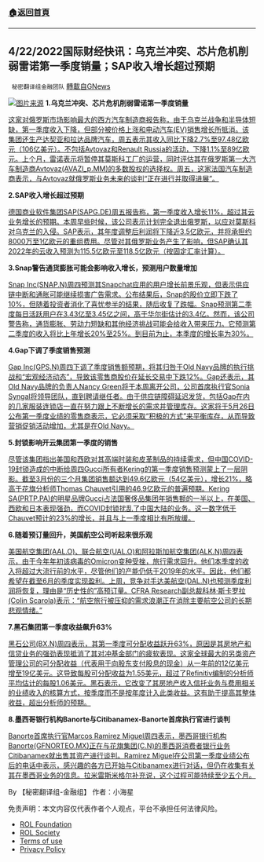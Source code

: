 ###  [:house:返回首頁](https://github.com/ourhimalayas/txt)
---


## 4/22/2022国际财经快讯：乌克兰冲突、芯片危机削弱雷诺第一季度销量；SAP收入增长超过预期
` 秘密翻译组金融团队` [轉載自GNews](https://gnews.org/zh-hans/2392529/)

![](https://assets.gnews.org/wp-content/uploads/2022/04/图片1-143.png)[图片来源](https://www.reuters.com/)
**1.乌克兰冲突、芯片危机削弱雷诺第一季度销量**

[这家对俄罗斯市场影响最大的西方汽车制造商报告称，由于乌克兰战争和半导体短缺，第一季度收入下降，但部分被价格上涨和电动汽车(EV)销售增长所抵消。该集团还生产达契亚和拉达品牌汽车，周五表示其收入同比下降2.7%至97.48亿欧元（106亿美元）。不包括Avtovaz和Renault Russia的活动，下降1.1%至89亿欧元。上个月，雷诺表示将暂停其莫斯科工厂的运营，同时评估其在俄罗斯第一大汽车制造商Avtovaz(AVAZI\_p.MM)的多数股权的选择权。周五，这家法国汽车制造商表示，与Avtovaz就俄罗斯业务未来的谈判“正在进行并取得进展”。](https://www.reuters.com/business/autos-transportation/renaults-q1-sales-fall-ukraine-conflict-semiconductor-crisis-hit-market-2022-04-22/)

**2.SAP收入增长超过预期**

[德国商业软件集团SAP(SAPG.DE)周五报告称，第一季度收入增长11%，超过其云业务增长的预期。本周早些时候，该公司表示计划完全退出俄罗斯，以应对莫斯科对乌克兰的入侵。SAP表示，其年度调整后利润将下降近3.5亿欧元，并将承担约8000万至1亿欧元的重组费用。尽管对其俄罗斯业务产生了影响，但SAP确认其2022年的云收入预测为115.5亿欧元至118.5亿欧元（按固定汇率计算）。](https://www.reuters.com/business/sap-revenue-growth-beats-estimates-flags-hit-russia-exit-2022-04-22/)

**3.Snap警告通货膨胀可能会影响收入增长，预测用户数量增加**

[Snap Inc(SNAP.N)周四预测其Snapchat应用的用户增长前景乐观，但表示供应链中断和通胀可能继续损害广告需求。公布结果后，Snap的股价立即下跌了10%，但随着投资者消化了喜忧参半的结果，随后收复了跌幅。Snap预测第二季度每日活跃用户在3.43亿至3.45亿之间，高于华尔街估计的3.4亿。然而，该公司警告称，通货膨胀、劳动力短缺和其他经济挑战可能会给收入带来压力。它预测第二季度的收入将比上年增长20%至25%。到目前为止，本季度的增长率为30%。](https://www.reuters.com/technology/snap-misses-revenue-estimates-warns-that-inflation-could-hit-growth-2022-04-21/)

**4.Gap下调了季度销售预测**

[Gap Inc(GPS.N)周四下调了季度销售额预期，将其归咎于Old Navy品牌的执行挑战和“宏观经济动态”，导致该零售商股价在延长交易中下跌12%。Gap还表示，其Old Navy品牌的负责人Nancy Green将于本周离开公司，公司首席执行官Sonia Syngal将领导团队，直到聘请继任者。由于供应链障碍延迟发货，包括Gap在内的几家服装连锁店一直在努力跟上不断增长的需求并管理库存。这家将于5月26日公布第一季度业绩的零售商表示，它必须采取“积极的方式”来平衡库存，从而导致营销促销活动增加，尤其是在Old Navy。](https://www.reuters.com/business/retail-consumer/gap-cuts-quarterly-sales-forecast-challenges-old-navy-brand-head-departs-2022-04-21/)

**5.封锁影响开云集团第一季度的销售**

[尽管该集团指出美国和西欧对其高端时装和皮革制品的持续需求，但中国COVID-19封锁造成的中断给周四Gucci所有者Kering的第一季度销售预测蒙上了一层阴影。截至3月份的三个月集团销售额达到49.6亿欧元（54亿美元），增长21%，略高于花旗分析师Thomas Chauvet引用的46.9亿欧元的普遍预期。Kering SA(PRTP.PA)的明星品牌Gucci占法国奢侈品集团年销售额的一半以上，在美国、西欧和日本表现强劲，而COVID封锁扰乱了中国大陆的业务。这一数字低于Chauvet预计的23%的增长，并且与上一季度相比有所放缓。](https://www.reuters.com/business/retail-consumer/kering-q1-sales-lifted-by-us-europe-2022-04-21/)

**6.随着预订量回升，美国航空公司听起来很乐观**

[美国航空集团(AAL.O)、联合航空(UAL.O)和阿拉斯加航空集团(ALK.N)周四表示，由于今年年初该病毒的Omicron变种受挫，旅行需求回升。他们本季度的收入将超过大流行前的水平，尽管他们的产能仍低于2019年的水平。因此，他们都希望在截至6月的季度实现盈利。上周，竞争对手达美航空(DAL.N)也预测季度利润将恢复，理由是“历史性的”高预订量。CFRA Research副总裁科林·斯卡罗拉(Colin Scarola)表示：“航空旅行被压抑的需求浪潮正在消除主要航空公司的长期悲观情绪。”](https://www.reuters.com/business/aerospace-defense/american-airlines-reports-smaller-loss-pickup-travel-offsets-omicron-blip-2022-04-21/)

**7.黑石集团第一季度收益飙升63%**

[黑石公司(BX.N)周四表示，其第一季度可分配收益跃升63%，原因是其房地产和信贷业务的强劲表现抵消了其对冲基金部门的疲软表现。这家全球最大的另类资产管理公司的可分配收益（代表用于向股东支付股息的现金）从一年前的12亿美元增至19亿美元。这导致每股可分配收益为1.55美元，超过了Refinitiv编制的分析师平均估计的每股1.06美元。黑石表示，它改变了其房地产收入信托业务与费用相关的业绩收入的核算方式，按季度而不是按年度计入此类收益。这有助于提高其整体收益，超出分析师的预期。](https://www.reuters.com/business/finance/blackstones-first-quarter-earnings-surge-63-2022-04-21/)

**8.墨西哥银行机构Banorte与Citibanamex-Banorte首席执行官进行谈判**

[Banorte首席执行官Marcos Ramirez Miguel周四表示，墨西哥银行机构Banorte(GFNORTEO.MX)正在与花旗集团(C.N)的墨西哥消费者银行业务Citibanamex就出售其资产进行谈判。Ramirez Miguel在公司第一季度业绩公布后的电话中表示，感兴趣的各方已开始与Citibanamex进行对话，但仍在收集有关其在墨西哥业务的信息。拉米雷斯米格尔补充说，这个过程可能持续至少五个月。](https://www.reuters.com/business/finance/mexico-banking-institution-banorte-talks-with-citibanamex-banorte-ceo-2022-04-21/)

By 【秘密翻译组-金融组】
作者：小海星

 

免责声明：本文内容仅代表作者个人观点，平台不承担任何法律风险。

- [ROL Foundation](https://rolfoundation.org/)
- [ROL Society](https://rolsociety.org/)
- [Terms of use](https://gnews.org/terms-of-use-3/)
- [Privacy Policy](https://gnews.org/privacy-policy/)
